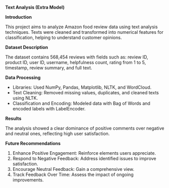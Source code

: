 **Text Analysis (Extra Model)**

**Introduction**

This project aims to analyze Amazon food review data using text analysis techniques. Texts were cleaned and transformed into numerical features for classification, helping to understand customer opinions.

**Dataset Description**

The dataset contains 568,454 reviews with fields such as: review ID, product ID, user ID, username, helpfulness count, rating from 1 to 5, timestamp, review summary, and full text.

**Data Processing**

- Libraries: Used NumPy, Pandas, Matplotlib, NLTK, and WordCloud.
- Text Cleaning: Removed missing values, duplicates, and cleaned texts using NLTK.
- Classification and Encoding: Modeled data with Bag of Words and encoded labels with LabelEncoder.

**Results**

The analysis showed a clear dominance of positive comments over negative and neutral ones, reflecting high user satisfaction.

**Future Recommendations**

1. Enhance Positive Engagement: Reinforce elements users appreciate.
2. Respond to Negative Feedback: Address identified issues to improve satisfaction.
3. Encourage Neutral Feedback: Gain a comprehensive view.
4. Track Feedback Over Time: Assess the impact of ongoing improvements.
